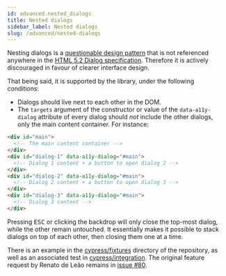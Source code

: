 ```yaml
---
id: advanced.nested_dialogs
title: Nested dialogs
sidebar_label: Nested dialogs
slug: /advanced/nested-dialogs
---
```


Nesting dialogs is a [questionable design pattern](https://ux.stackexchange.com/questions/52042/is-it-acceptable-to-open-a-modal-popup-on-top-of-another-modal-popup) that is not referenced anywhere in the [HTML 5.2 Dialog specification](https://html.spec.whatwg.org/multipage/interactive-elements.html#the-dialog-element). Therefore it is actively discouraged in favour of clearer interface design.

That being said, it is supported by the library, under the following conditions:

- Dialogs should live next to each other in the DOM.
- The `targets` argument of the constructor or value of the `data-a11y-dialog` attribute of every dialog should _not_ include the other dialogs, only the main content container. For instance:

```html
<div id="main">
  <!-- The main content container -->
</div>
<div id="dialog-1" data-a11y-dialog="#main">
  <!-- Dialog 1 content + a button to open dialog 2 -->
</div>
<div id="dialog-2" data-a11y-dialog="#main">
  <!-- Dialog 2 content + a button to open dialog 3 -->
</div>
<div id="dialog-3" data-a11y-dialog="#main">
  <!-- Dialog 3 content -->
</div>
```

Pressing <kbd>ESC</kbd> or clicking the backdrop will only close the top-most dialog, while the other remain untouched. It essentially makes it possible to stack dialogs on top of each other, then closing them one at a time.

There is an example in the [cypress/fixtures](https://github.com/HugoGiraudel/a11y-dialog/blob/main/cypress/fixtures/nested-dialogs.html) directory of the repository, as well as an associated test in [cypress/integration](https://github.com/HugoGiraudel/a11y-dialog/blob/main/cypress/integration/nestedDialogs.html). The original feature request by Renato de Leão remains in [issue #80](https://github.com/HugoGiraudel/a11y-dialog/issues/80#issuecomment-377691629).
